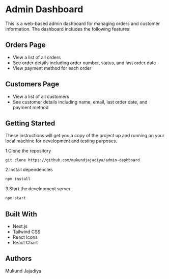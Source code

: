 # Admin Dashboard

This is a web-based admin dashboard for managing orders and customer information. The dashboard includes the following features:

## Orders Page

- View a list of all orders
- See order details including order number, status, and last order date
- View payment method for each order

## Customers Page

- View a list of all customers
- See customer details including name, email, last order date, and payment method

## Getting Started

These instructions will get you a copy of the project up and running on your local machine for development and testing purposes.

1.Clone the repository

```
git clone https://github.com/mukundjajadiya/admin-dashboard
```

2.Install dependencies

```javascript
npm install
```

3.Start the development server

```javascript
npm start
```

## Built With

- Next.js
- Tailwind CSS
- React Icons
- React Chart

## Authors

Mukund Jajadiya
